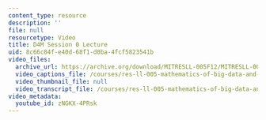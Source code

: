 ```yaml
---
content_type: resource
description: ''
file: null
resourcetype: Video
title: D4M Session 0 Lecture
uid: 8c66c84f-e40d-68f1-d0ba-4fcf5823541b
video_files:
  archive_url: https://archive.org/download/MITRESLL-005F12/MITRESLL-005F12_L00_Lec_300k.mp4
  video_captions_file: /courses/res-ll-005-mathematics-of-big-data-and-machine-learning-january-iap-2020/a148c4f1683f570a8ee8f6599c232ec6_zNGKX-4PRsk.vtt
  video_thumbnail_file: null
  video_transcript_file: /courses/res-ll-005-mathematics-of-big-data-and-machine-learning-january-iap-2020/e64f20c15851982082f23efac765fdc9_zNGKX-4PRsk.pdf
video_metadata:
  youtube_id: zNGKX-4PRsk
---
```

